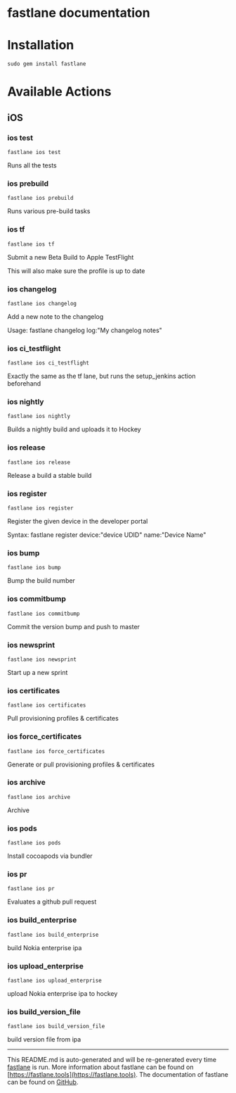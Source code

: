 fastlane documentation
================
# Installation
```
sudo gem install fastlane
```
# Available Actions
## iOS
### ios test
```
fastlane ios test
```
Runs all the tests
### ios prebuild
```
fastlane ios prebuild
```
Runs various pre-build tasks
### ios tf
```
fastlane ios tf
```
Submit a new Beta Build to Apple TestFlight

This will also make sure the profile is up to date
### ios changelog
```
fastlane ios changelog
```
Add a new note to the changelog

Usage: fastlane changelog log:"My changelog notes"
### ios ci_testflight
```
fastlane ios ci_testflight
```
Exactly the same as the tf lane, but runs the setup_jenkins action beforehand
### ios nightly
```
fastlane ios nightly
```
Builds a nightly build and uploads it to Hockey
### ios release
```
fastlane ios release
```
Release a build a stable build
### ios register
```
fastlane ios register
```
Register the given device in the developer portal

Syntax: fastlane register device:"device UDID" name:"Device Name"
### ios bump
```
fastlane ios bump
```
Bump the build number
### ios commitbump
```
fastlane ios commitbump
```
Commit the version bump and push to master
### ios newsprint
```
fastlane ios newsprint
```
Start up a new sprint
### ios certificates
```
fastlane ios certificates
```
Pull provisioning profiles & certificates
### ios force_certificates
```
fastlane ios force_certificates
```
Generate or pull provisioning profiles & certificates
### ios archive
```
fastlane ios archive
```
Archive
### ios pods
```
fastlane ios pods
```
Install cocoapods via bundler
### ios pr
```
fastlane ios pr
```
Evaluates a github pull request
### ios build_enterprise
```
fastlane ios build_enterprise
```
build Nokia enterprise ipa
### ios upload_enterprise
```
fastlane ios upload_enterprise
```
upload Nokia enterprise ipa to hockey
### ios build_version_file
```
fastlane ios build_version_file
```
build version file from ipa

----

This README.md is auto-generated and will be re-generated every time [fastlane](https://fastlane.tools) is run.
More information about fastlane can be found on [https://fastlane.tools](https://fastlane.tools).
The documentation of fastlane can be found on [GitHub](https://github.com/fastlane/fastlane/tree/master/fastlane).
